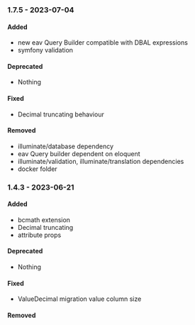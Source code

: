 ### 1.7.5 - 2023-07-04

#### Added
- new eav Query Builder compatible with DBAL expressions
- symfony validation

#### Deprecated

- Nothing

#### Fixed

- Decimal truncating behaviour

#### Removed

- illuminate/database dependency
- eav Query builder dependent on eloquent
- illuminate/validation, illuminate/translation dependencies
- docker folder

### 1.4.3 - 2023-06-21

#### Added
- bcmath extension
- Decimal truncating
- attribute props 

#### Deprecated

- Nothing

#### Fixed

- ValueDecimal migration value column size

#### Removed
